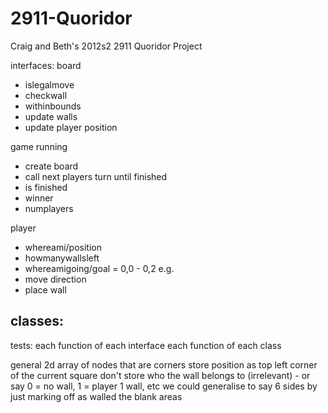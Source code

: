 2911-Quoridor
=============

Craig and Beth's 2012s2 2911 Quoridor Project

interfaces:
board
- islegalmove
 - checkwall
 - withinbounds
- update walls
- update player position

game running
- create board
- call next players turn until finished
- is finished
- winner
- numplayers

player
- whereami/position
- howmanywallsleft
- whereamigoing/goal = 0,0 - 0,2 e.g.
- move direction
- place wall

classes:
-

tests:
each function of each interface
each function of each class


general
2d array of nodes that are corners
store position as top left corner of the current square
don't store who the wall belongs to (irrelevant) - or say 0 = no wall, 1 = player 1 wall, etc
we could generalise to say 6 sides by just marking off as walled the blank areas
